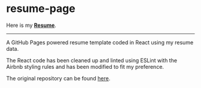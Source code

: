 # resume-page

Here is my [**Resume**](https://achoung.github.io/resume-page).

---
A GitHub Pages powered resume template coded in React using my resume data.

The React code has been cleaned up and linted using ESLint with the Airbnb styling rules and has been modified to fit my preference.

The original repository can be found [here](https://github.com/tbakerx/react-resume-template).